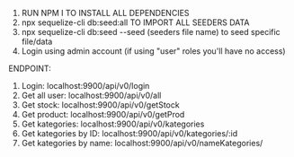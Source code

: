 1. RUN NPM I TO INSTALL ALL DEPENDENCIES
2. npx sequelize-cli db:seed:all TO IMPORT ALL SEEDERS DATA
3. npx sequelize-cli db:seed --seed (seeders file name) to seed specific file/data
4. Login using admin account (if using "user" roles you'll have no access)

ENDPOINT:

1. Login: localhost:9900/api/v0/login
2. Get all user: localhost:9900/api/v0/all
3. Get stock: localhost:9900/api/v0/getStock
4. Get product: localhost:9900/api/v0/getProd
5. Get kategories: localhost:9900/api/v0/kategories
6. Get kategories by ID: localhost:9900/api/v0/kategories/:id <!-- ex: localhost:9900/api/v0/kategories/:id  -->
7. Get kategories by name: localhost:9900/api/v0/nameKategories/ <!-- using query "name" -->
